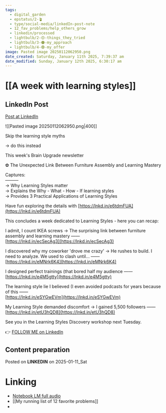 ```yaml
---
tags:
  - digital_garden
  - epstatus/2-🪴
  - type/social-media/linkedIn-post-note
  - 12_fav_problems/help_others_grow
  - linkedin/processed
  - lightbulb/2-🟡-things_they_tried
  - lightbulb/3-🟠-my_approach
  - lightbulb/4-🟢-my_offer
image: Pasted image 20250112062950.png
date_created: Saturday, January 11th 2025, 7:39:37 am
date_modified: Sunday, January 12th 2025, 6:30:17 am
---
```

# [[A week with learning styles]]
## LinkedIn Post
[Post at LinkedIn](https://www.linkedin.com/posts/sebastiankamilli_skip-the-learning-style-myths-do-this-activity-7283739452890333184-NhhK?utm_source=share&utm_medium=member_desktop)

![[Pasted image 20250112062950.png|400]]  


Skip the learning style myths  
  
→ do this instead  
  
This week's Brain Upgrade newsletter  
  
✿ The Unexpected Link Between Furniture Assembly and Learning Mastery  
  
Captures:  
———  
→ Why Learning Styles matter  
→ Explains the Why - What - How - If learning styles  
→ Provides 3 Practical Applications of Learning Styles  
  
  
Have fun exploring the details with [https://lnkd.in/e6tdmFUA](https://lnkd.in/e6tdmFUA)  
  
This concludes a week dedicated to Learning Styles - here you can recap:  
  
I admit, I count IKEA screws → The surprising link between furniture assembly and learning mastery ——  
[https://lnkd.in/ecSecAg3](https://lnkd.in/ecSecAg3)  
  
I discovered why my coworker 'drove me crazy' → He rushes to build. I need to analyze. We used to clash until... ——  
[https://lnkd.in/eMNrk6K4](https://lnkd.in/eMNrk6K4)  
  
I designed perfect trainings (that bored half my audience ——  
[https://lnkd.in/e4M5gtty](https://lnkd.in/e4M5gtty)  
  
The learning style lie I believed (I even avoided podcasts for years because of this ——  
[https://lnkd.in/eSYGwEVm](https://lnkd.in/eSYGwEVm)  
  
  
My Learning Style demanded discomfort → I gained 5,500 followers ——  
[https://lnkd.in/etU3hQD8](https://lnkd.in/etU3hQD8)  
  
  
  
See you in the Learning Styles Discovery workshop next Tuesday.


👉 [FOLLOW ME on LinkedIn](https://www.linkedin.com/comm/mynetwork/discovery-see-all?usecase=PEOPLE_FOLLOWS&followMember=sebastiankamilli)

## Content preparation


Posted on **LINKEDIN** on 2025-01-11_Sat
# Linking
+ [Notebook LM full audio](https://notebooklm.google.com/notebook/c0eca524-91b0-4669-a624-01564e6d9a66/audio)
+ [[My running list of 12 favorite problems]]
+ 